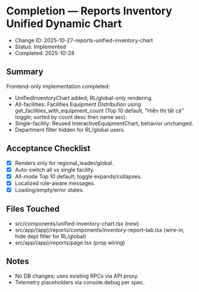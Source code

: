 # Completion — Reports Inventory Unified Dynamic Chart

- Change ID: 2025-10-27-reports-unified-inventory-chart
- Status: Implemented
- Completed: 2025-10-28

## Summary
Frontend-only implementation completed:
- UnifiedInventoryChart added; RL/global-only rendering.
- All-facilities: Facilities Equipment Distribution using get_facilities_with_equipment_count (Top 10 default, "Hiển thị tất cả" toggle; sorted by count desc then name asc).
- Single-facility: Reused InteractiveEquipmentChart; behavior unchanged.
- Department filter hidden for RL/global users.

## Acceptance Checklist
- [x] Renders only for regional_leader/global.
- [x] Auto-switch all vs single facility.
- [x] All-mode Top 10 default; toggle expands/collapses.
- [x] Localized role-aware messages.
- [x] Loading/empty/error states.

## Files Touched
- src/components/unified-inventory-chart.tsx (new)
- src/app/(app)/reports/components/inventory-report-tab.tsx (wire-in, hide dept filter for RL/global)
- src/app/(app)/reports/page.tsx (prop wiring)

## Notes
- No DB changes; uses existing RPCs via API proxy.
- Telemetry placeholders via console.debug per spec.
